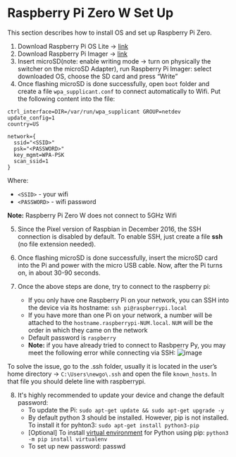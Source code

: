 # Raspberry Pi Zero W Set Up

This section describes how to install OS and set up Raspberry Pi Zero.

1. Download Raspberry Pi OS Lite -> [link](https://downloads.raspberrypi.org/raspios_lite_armhf/images/raspios_lite_armhf-2021-05-28/2021-05-07-raspios-buster-armhf-lite.zip)
2. Download Raspberry Pi Imager -> [link](https://www.raspberrypi.org/software/)
3. Insert microSD(note: enable writing mode -> turn on physically the switcher on the microSD Adapter), run Raspberry Pi Imager: select downloaded OS, choose the SD card and press “Write”
4. Once flashing microSD is done successfully, open `boot` folder and create a file `wpa_supplicant.conf` to connect automatically to Wifi. Put the following content into the file: 
```
ctrl_interface=DIR=/var/run/wpa_supplicant GROUP=netdev
update_config=1
country=US

network={
  ssid="<SSID>"
  psk="<PASSWORD>"
  key_mgmt=WPA-PSK
  scan_ssid=1
}
```
Where:
* `<SSID>` - your wifi
* `<PASSWORD>` - wifi password

**Note:** Raspberry Pi Zero W does not connect to 5GHz Wifi

5. Since the Pixel version of Raspbian in December 2016, the SSH connection is disabled by default. To enable SSH, just create a file **ssh** (no file extension needed).

6. Once flashing microSD is done successfully, insert the microSD card into the Pi and power with the micro USB cable. Now, after the Pi turns on, in about 30-90 seconds.
7. Once the above steps are done, try to connect to the raspberry pi:
    * If you only have one Raspberry Pi on your network, you can SSH into the device via its hostname: `ssh pi@raspberrypi.local`
    * If you have more than one Pi on your network, a number will be attached to the `hostname.raspberrypi-NUM.local`. `NUM` will be the order in which they came on the network
    * Default password is `raspberry`
    * **Note:** if you have already tried to connect to Rasbperry Py, you may meet the following error while connecting via SSH: ![image](https://user-images.githubusercontent.com/39415360/133641502-f27d22b7-791f-4bd4-b71c-384008f68f1a.png) 

To solve the issue, go to the .ssh folder, usually it is located in the user’s home directory -> `C:\Users\newgo\.ssh` and open the file `known_hosts`. In that file you should delete line with raspberrypi.

8. It's highly recommended to update your device and change the default password:
    * To update the Pi: `sudo apt-get update && sudo apt-get upgrade -y`
    * By default python 3 should be installed. However, pip is not installed. To install it for pyhton3: `sudo apt-get install python3-pip`
    * [Optional] To install [virtual environment](https://docs.python.org/3/library/venv.html) for Python using pip: `python3 -m pip install virtualenv`
    * To set up new password: passwd

